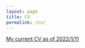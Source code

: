 ```yaml
---
layout: page
title: CV
permalink: /cv/
---
```


[My current CV as of 2022/1/11](/assets/cv/cv.pdf)